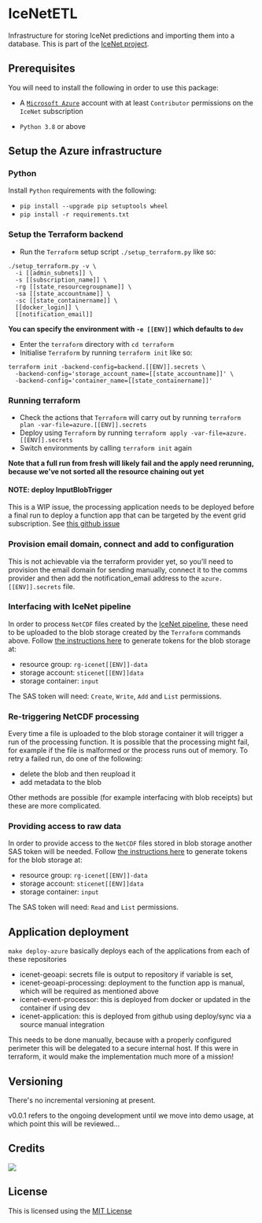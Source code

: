 # IceNetETL

Infrastructure for storing IceNet predictions and importing them into a database.
This is part of the [IceNet project](https://github.com/alan-turing-institute/IceNet-Project).

## Prerequisites

You will need to install the following in order to use this package:

- A [`Microsoft Azure`](https://portal.azure.com) account with at least `Contributor` permissions on the `IceNet` subscription

* `Python 3.8` or above

## Setup the Azure infrastructure

### Python

Install `Python` requirements with the following:

* `pip install --upgrade pip setuptools wheel`
* `pip install -r requirements.txt`

### Setup the Terraform backend

* Run the `Terraform` setup script `./setup_terraform.py` like so:

```
./setup_terraform.py -v \
  -i [[admin_subnets]] \
  -s [[subscription_name]] \
  -rg [[state_resourcegroupname]] \
  -sa [[state_accountname]] \
  -sc [[state_containername]] \
  [[docker_login]] \
  [[notification_email]]
```

**You can specify the environment with `-e [[ENV]]` which defaults to `dev`**

* Enter the `terraform` directory with `cd terraform`
* Initialise `Terraform` by running `terraform init` like so:

```
terraform init -backend-config=backend.[[ENV]].secrets \
  -backend-config='storage_account_name=[[state_accountname]]' \
  -backend-config='container_name=[[state_containername]]'
```

### Running terraform

* Check the actions that `Terraform` will carry out by running `terraform plan -var-file=azure.[[ENV]].secrets`
* Deploy using `Terraform` by running `terraform apply -var-file=azure.[[ENV]].secrets`
* Switch environments by calling `terraform init` again

**Note that a full run from fresh will likely fail and the apply need rerunning, because we've not sorted all the resource chaining out yet**

#### NOTE: deploy InputBlobTrigger

This is a WIP issue, the processing application needs to be deployed before a final run to deploy a function app that can be
targeted by the event grid subscription. See [this github issue](https://github.com/icenet-ai/icenet-etl/issues/43)

### Provision email domain, connect and add to configuration

This is not achievable via the terraform provider yet, so you'll need to provision the email domain for sending manually,
connect it to the comms provider and then add the notification_email address to the `azure.[[ENV]].secrets` file.

### Interfacing with IceNet pipeline

In order to process `NetCDF` files created by the [IceNet pipeline](https://github.com/icenet-ai/icenet-pipeline), these need to be uploaded to the blob storage created by the `Terraform` commands above.
Follow [the instructions here](https://docs.microsoft.com/en-us/azure/cognitive-services/translator/document-translation/create-sas-tokens) to generate tokens for the blob storage at:

* resource group: `rg-icenet[[ENV]]-data`
* storage account: `sticenet[[ENV]]data`
* storage container: `input`

The SAS token will need: `Create`, `Write`, `Add` and `List` permissions.

### Re-triggering NetCDF processing

Every time a file is uploaded to the blob storage container it will trigger a run of the processing function.
It is possible that the processing might fail, for example if the file is malformed or the process runs out of memory.
To retry a failed run, do one of the following:

* delete the blob and then reupload it
* add metadata to the blob

Other methods are possible (for example interfacing with blob receipts) but these are more complicated.

### Providing access to raw data

In order to provide access to the `NetCDF` files stored in blob storage another SAS token will be needed.
Follow [the instructions here](https://docs.microsoft.com/en-us/azure/cognitive-services/translator/document-translation/create-sas-tokens) to generate tokens for the blob storage at:

* resource group: `rg-icenet[[ENV]]-data`
* storage account: `sticenet[[ENV]]data`
* storage container: `input`

The SAS token will need: `Read` and `List` permissions.

## Application deployment

`make deploy-azure` basically deploys each of the applications from each of these repositories

* icenet-geoapi: secrets file is output to repository if variable is set, 
* icenet-geoapi-processing: deployment to the function app is manual, which will be required as mentioned above
* icenet-event-processor: this is deployed from docker or updated in the container if using dev
* icenet-application: this is deployed from github using deploy/sync via a source manual integration

This needs to be done manually, because with a properly configured perimeter this will be delegated to a secure internal host. If this were in terraform, it would make the implementation much more of a mission!

## Versioning

There's no incremental versioning at present.

v0.0.1 refers to the ongoing development until we move into demo usage, at which point this will
be reviewed...

## Credits

<a href="https://github.com/icenet-ai/icenet-etl/graphs/contributors">
  <img src="https://contrib.rocks/image?repo=icenet-ai/icenet-etl" />
</a>

## License

This is licensed using the [MIT License](LICENSE)

